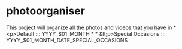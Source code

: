 # photoorganiser
This project will organize all the photos and videos that you have in * &lt;p>Default ::: YYYY_$01_MONTH    *    * &lt;p>Special Occasions ::: YYYY_$01_MONTH_DATE_SPECIAL_OCCASIONS
